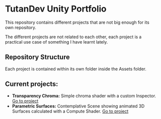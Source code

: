 # TutanDev Unity Portfolio

This repository contains different projects that are not big enough for its own repository.

The different projects are not related to each other, each project is a practical use case of something I have learnt lately.

## Repository Structure

Each project is contained within its own folder inside the Assets folder.

## Current projects:
  - **Transparency Chroma:** Simple chroma shader with a custom Inspector. [Go to project](https://github.com/TutanDev/UnityPortfolio/tree/master/Assets/TransparentChromaShader)
  - **Parametric Surfaces:** Contemplative Scene showing animated 3D Surfaces calculated with a Compute Shader. [Go to project](https://github.com/TutanDev/UnityPortfolio/tree/master/Assets/ParametricSurfaces)
